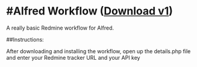 #Alfred Workflow ([Download v1](https://raw.github.com/tjacobdesign/alfred-redmine-workflow/master/Redmine.alfredworkflow))
=======================

A really basic Redmine workflow for Alfred.

##Instructions:

After downloading and installing the workflow, open up the details.php file and enter your Redmine tracker URL and your API key
